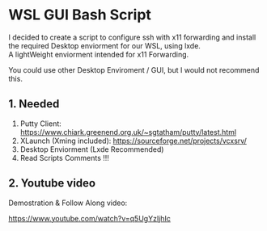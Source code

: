 # WSL GUI Bash Script 
I decided to create a script to configure ssh with x11 forwarding and install the required Desktop enviorment for our WSL, using lxde.   
A lightWeight enviorment intended for x11 Forwarding.

You could use other Desktop Enviroment / GUI, but I would not recommend this.

## 1. Needed

1. Putty Client: https://www.chiark.greenend.org.uk/~sgtatham/putty/latest.html
2. XLaunch (Xming included): https://sourceforge.net/projects/vcxsrv/
3. Desktop Enviorment (Lxde Recommended)
4. Read Scripts Comments !!!


## 2. Youtube video

Demostration & Follow Along video:


https://www.youtube.com/watch?v=q5UgYzIjhIc


